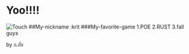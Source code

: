 # Yoo!!!!
![Touch](https://images.alphacoders.com/519/51953.jpg)
##My-nickname :krit
###My-favorite-game
1.POE
2.RUST
3.fall guys



by ก.กั่ย
